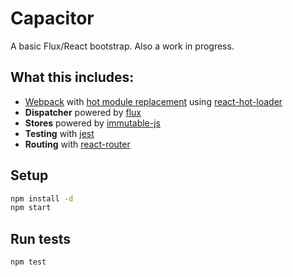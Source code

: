 # Capacitor

A basic Flux/React bootstrap. Also a work in progress.

## What this includes:

- [Webpack](http://webpack.github.io/docs/) with [hot module replacement](https://github.com/webpack/docs/wiki/hot-module-replacement-with-webpack) using [react-hot-loader](https://github.com/gaearon/react-hot-loader)
- **Dispatcher** powered by [flux](https://github.com/facebook/flux)
- **Stores** powered by [immutable-js](**https://github.com/facebook/immutable-js)
- **Testing** with [jest](https://github.com/facebook/jest)
- **Routing** with [react-router](https://github.com/rackt/react-router)

## Setup

```bash
npm install -d
npm start
```

## Run tests

```bash
npm test
```

